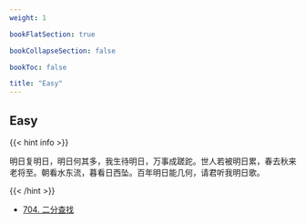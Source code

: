 ```yaml
---
weight: 1

bookFlatSection: true

bookCollapseSection: false

bookToc: false

title: "Easy"
---
```


## Easy

{{< hint info >}}

明日复明日，明日何其多，我生待明日，万事成蹉跎。世人若被明日累，春去秋来老将至。朝看水东流，暮看日西坠。百年明日能几何，请君听我明日歌。

{{< /hint >}}

+ [704. 二分查找](https://leetcode.cn/problems/binary-search/)